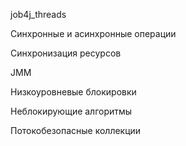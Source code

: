 job4j_threads

Синхронные и асинхронные операции

Синхронизация ресурсов

JMM

Низкоуровневые блокировки

Неблокирующие алгоритмы

Потокобезопасные коллекции
